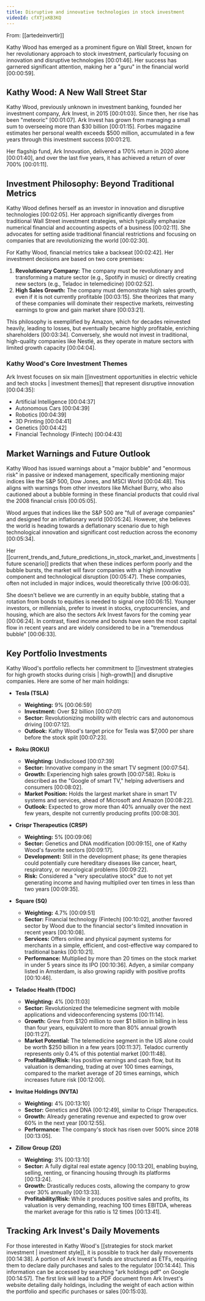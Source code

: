 ```yaml
---
title: Disruptive and innovative technologies in stock investment
videoId: cfXTjxKB3KQ
---
```


From: [[artedeinvertir]] <br/> 

Kathy Wood has emerged as a prominent figure on Wall Street, known for her revolutionary approach to stock investment, particularly focusing on innovation and disruptive technologies <a class="yt-timestamp" data-t="00:01:46">[00:01:46]</a>. Her success has garnered significant attention, making her a "guru" in the financial world <a class="yt-timestamp" data-t="00:00:59">[00:00:59]</a>.

## Kathy Wood: A New Wall Street Star

Kathy Wood, previously unknown in investment banking, founded her investment company, Ark Invest, in 2015 <a class="yt-timestamp" data-t="00:01:03">[00:01:03]</a>. Since then, her rise has been "meteoric" <a class="yt-timestamp" data-t="00:01:07">[00:01:07]</a>. Ark Invest has grown from managing a small sum to overseeing more than $30 billion <a class="yt-timestamp" data-t="00:01:15">[00:01:15]</a>. Forbes magazine estimates her personal wealth exceeds $500 million, accumulated in a few years through this investment success <a class="yt-timestamp" data-t="00:01:21">[00:01:21]</a>.

Her flagship fund, Ark Innovation, delivered a 170% return in 2020 alone <a class="yt-timestamp" data-t="00:01:40">[00:01:40]</a>, and over the last five years, it has achieved a return of over 700% <a class="yt-timestamp" data-t="00:01:11">[00:01:11]</a>.

## Investment Philosophy: Beyond Traditional Metrics

Kathy Wood defines herself as an investor in innovation and disruptive technologies <a class="yt-timestamp" data-t="00:02:05">[00:02:05]</a>. Her approach significantly diverges from traditional Wall Street investment strategies, which typically emphasize numerical financial and accounting aspects of a business <a class="yt-timestamp" data-t="00:02:11">[00:02:11]</a>. She advocates for setting aside traditional financial restrictions and focusing on companies that are revolutionizing the world <a class="yt-timestamp" data-t="00:02:30">[00:02:30]</a>.

For Kathy Wood, financial metrics take a backseat <a class="yt-timestamp" data-t="00:02:42">[00:02:42]</a>. Her investment decisions are based on two core premises:
1.  **Revolutionary Company:** The company must be revolutionary and transforming a mature sector (e.g., Spotify in music) or directly creating new sectors (e.g., Teladoc in telemedicine) <a class="yt-timestamp" data-t="00:02:52">[00:02:52]</a>.
2.  **High Sales Growth:** The company must demonstrate high sales growth, even if it is not currently profitable <a class="yt-timestamp" data-t="00:03:15">[00:03:15]</a>. She theorizes that many of these companies will dominate their respective markets, reinvesting earnings to grow and gain market share <a class="yt-timestamp" data-t="00:03:21">[00:03:21]</a>.

This philosophy is exemplified by Amazon, which for decades reinvested heavily, leading to losses, but eventually became highly profitable, enriching shareholders <a class="yt-timestamp" data-t="00:03:34">[00:03:34]</a>. Conversely, she would not invest in traditional, high-quality companies like Nestlé, as they operate in mature sectors with limited growth capacity <a class="yt-timestamp" data-t="00:04:04">[00:04:04]</a>.

### Kathy Wood's Core Investment Themes

Ark Invest focuses on six main [[investment opportunities in electric vehicle and tech stocks | investment themes]] that represent disruptive innovation <a class="yt-timestamp" data-t="00:04:35">[00:04:35]</a>:
*   Artificial Intelligence <a class="yt-timestamp" data-t="00:04:37">[00:04:37]</a>
*   Autonomous Cars <a class="yt-timestamp" data-t="00:04:39">[00:04:39]</a>
*   Robotics <a class="yt-timestamp" data-t="00:04:39">[00:04:39]</a>
*   3D Printing <a class="yt-timestamp" data-t="00:04:41">[00:04:41]</a>
*   Genetics <a class="yt-timestamp" data-t="00:04:42">[00:04:42]</a>
*   Financial Technology (Fintech) <a class="yt-timestamp" data-t="00:04:43">[00:04:43]</a>

## Market Warnings and Future Outlook

Kathy Wood has issued warnings about a "major bubble" and "enormous risk" in passive or indexed management, specifically mentioning major indices like the S&P 500, Dow Jones, and MSCI World <a class="yt-timestamp" data-t="00:04:48">[00:04:48]</a>. This aligns with warnings from other investors like Michael Burry, who also cautioned about a bubble forming in these financial products that could rival the 2008 financial crisis <a class="yt-timestamp" data-t="00:05:05">[00:05:05]</a>.

Wood argues that indices like the S&P 500 are "full of average companies" and designed for an inflationary world <a class="yt-timestamp" data-t="00:05:24">[00:05:24]</a>. However, she believes the world is heading towards a deflationary scenario due to high technological innovation and significant cost reduction across the economy <a class="yt-timestamp" data-t="00:05:34">[00:05:34]</a>.

Her [[current_trends_and_future_predictions_in_stock_market_and_investments | future scenario]] predicts that when these indices perform poorly and the bubble bursts, the market will favor companies with a high innovative component and technological disruption <a class="yt-timestamp" data-t="00:05:47">[00:05:47]</a>. These companies, often not included in major indices, would theoretically thrive <a class="yt-timestamp" data-t="00:06:03">[00:06:03]</a>.

She doesn't believe we are currently in an equity bubble, stating that a rotation from bonds to equities is needed to signal one <a class="yt-timestamp" data-t="00:06:15">[00:06:15]</a>. Younger investors, or millennials, prefer to invest in stocks, cryptocurrencies, and housing, which are also the sectors Ark Invest favors for the coming year <a class="yt-timestamp" data-t="00:06:24">[00:06:24]</a>. In contrast, fixed income and bonds have seen the most capital flow in recent years and are widely considered to be in a "tremendous bubble" <a class="yt-timestamp" data-t="00:06:33">[00:06:33]</a>.

## Key Portfolio Investments

Kathy Wood's portfolio reflects her commitment to [[investment strategies for high growth stocks during crisis | high-growth]] and disruptive companies. Here are some of her main holdings:

*   **Tesla (TSLA)**
    *   **Weighting:** 9% <a class="yt-timestamp" data-t="00:06:59">[00:06:59]</a>
    *   **Investment:** Over $2 billion <a class="yt-timestamp" data-t="00:07:01">[00:07:01]</a>
    *   **Sector:** Revolutionizing mobility with electric cars and autonomous driving <a class="yt-timestamp" data-t="00:07:12">[00:07:12]</a>.
    *   **Outlook:** Kathy Wood's target price for Tesla was $7,000 per share before the stock split <a class="yt-timestamp" data-t="00:07:23">[00:07:23]</a>.

*   **Roku (ROKU)**
    *   **Weighting:** Undisclosed <a class="yt-timestamp" data-t="00:07:39">[00:07:39]</a>
    *   **Sector:** Innovative company in the smart TV segment <a class="yt-timestamp" data-t="00:07:54">[00:07:54]</a>.
    *   **Growth:** Experiencing high sales growth <a class="yt-timestamp" data-t="00:07:58">[00:07:58]</a>. Roku is described as the "Google of smart TV," helping advertisers and consumers <a class="yt-timestamp" data-t="00:08:02">[00:08:02]</a>.
    *   **Market Position:** Holds the largest market share in smart TV systems and services, ahead of Microsoft and Amazon <a class="yt-timestamp" data-t="00:08:22">[00:08:22]</a>.
    *   **Outlook:** Expected to grow more than 40% annually over the next few years, despite not currently producing profits <a class="yt-timestamp" data-t="00:08:30">[00:08:30]</a>.

*   **Crispr Therapeutics (CRSP)**
    *   **Weighting:** 5% <a class="yt-timestamp" data-t="00:09:06">[00:09:06]</a>
    *   **Sector:** Genetics and DNA modification <a class="yt-timestamp" data-t="00:09:15">[00:09:15]</a>, one of Kathy Wood's favorite sectors <a class="yt-timestamp" data-t="00:09:17">[00:09:17]</a>.
    *   **Development:** Still in the development phase; its gene therapies could potentially cure hereditary diseases like cancer, heart, respiratory, or neurological problems <a class="yt-timestamp" data-t="00:09:22">[00:09:22]</a>.
    *   **Risk:** Considered a "very speculative stock" due to not yet generating income and having multiplied over ten times in less than two years <a class="yt-timestamp" data-t="00:09:35">[00:09:35]</a>.

*   **Square (SQ)**
    *   **Weighting:** 4.7% <a class="yt-timestamp" data-t="00:09:51">[00:09:51]</a>
    *   **Sector:** Financial technology (Fintech) <a class="yt-timestamp" data-t="00:10:02">[00:10:02]</a>, another favored sector by Wood due to the financial sector's limited innovation in recent years <a class="yt-timestamp" data-t="00:10:08">[00:10:08]</a>.
    *   **Services:** Offers online and physical payment systems for merchants in a simple, efficient, and cost-effective way compared to traditional banks <a class="yt-timestamp" data-t="00:10:21">[00:10:21]</a>.
    *   **Performance:** Multiplied by more than 20 times on the stock market in under 5 years since its IPO <a class="yt-timestamp" data-t="00:10:36">[00:10:36]</a>. Adyen, a similar company listed in Amsterdam, is also growing rapidly with positive profits <a class="yt-timestamp" data-t="00:10:46">[00:10:46]</a>.

*   **Teladoc Health (TDOC)**
    *   **Weighting:** 4% <a class="yt-timestamp" data-t="00:11:03">[00:11:03]</a>
    *   **Sector:** Revolutionized the telemedicine segment with mobile applications and videoconferencing systems <a class="yt-timestamp" data-t="00:11:14">[00:11:14]</a>.
    *   **Growth:** Grew from $120 million to over $1 billion in billing in less than four years, equivalent to more than 80% annual growth <a class="yt-timestamp" data-t="00:11:27">[00:11:27]</a>.
    *   **Market Potential:** The telemedicine segment in the US alone could be worth $250 billion in a few years <a class="yt-timestamp" data-t="00:11:37">[00:11:37]</a>. Teladoc currently represents only 0.4% of this potential market <a class="yt-timestamp" data-t="00:11:48">[00:11:48]</a>.
    *   **Profitability/Risk:** Has positive earnings and cash flow, but its valuation is demanding, trading at over 100 times earnings, compared to the market average of 20 times earnings, which increases future risk <a class="yt-timestamp" data-t="00:12:00">[00:12:00]</a>.

*   **Invitae Holdings (NVTA)**
    *   **Weighting:** 4% <a class="yt-timestamp" data-t="00:13:10">[00:13:10]</a>
    *   **Sector:** Genetics and DNA <a class="yt-timestamp" data-t="00:12:49">[00:12:49]</a>, similar to Crispr Therapeutics.
    *   **Growth:** Already generating revenue and expected to grow over 60% in the next year <a class="yt-timestamp" data-t="00:12:55">[00:12:55]</a>.
    *   **Performance:** The company's stock has risen over 500% since 2018 <a class="yt-timestamp" data-t="00:13:05">[00:13:05]</a>.

*   **Zillow Group (ZG)**
    *   **Weighting:** 3% <a class="yt-timestamp" data-t="00:13:10">[00:13:10]</a>
    *   **Sector:** A fully digital real estate agency <a class="yt-timestamp" data-t="00:13:20">[00:13:20]</a>, enabling buying, selling, renting, or financing housing through its platforms <a class="yt-timestamp" data-t="00:13:24">[00:13:24]</a>.
    *   **Growth:** Drastically reduces costs, allowing the company to grow over 30% annually <a class="yt-timestamp" data-t="00:13:33">[00:13:33]</a>.
    *   **Profitability/Risk:** While it produces positive sales and profits, its valuation is very demanding, reaching 100 times EBITDA, whereas the market average for this ratio is 12 times <a class="yt-timestamp" data-t="00:13:41">[00:13:41]</a>.

## Tracking Ark Invest's Daily Movements

For those interested in Kathy Wood's [[strategies for stock market investment | investment style]], it is possible to track her daily movements <a class="yt-timestamp" data-t="00:14:38">[00:14:38]</a>. A portion of Ark Invest's funds are structured as ETFs, requiring them to declare daily purchases and sales to the regulator <a class="yt-timestamp" data-t="00:14:44">[00:14:44]</a>. This information can be accessed by searching "ark holdings pdf" on Google <a class="yt-timestamp" data-t="00:14:57">[00:14:57]</a>. The first link will lead to a PDF document from Ark Invest's website detailing daily holdings, including the weight of each action within the portfolio and specific purchases or sales <a class="yt-timestamp" data-t="00:15:03">[00:15:03]</a>.